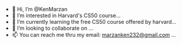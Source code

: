 - 👋 Hi, I’m @KenMarzan
- 👀 I’m interested in  Harvard's CS50 course...
- 🌱 I’m currently learning  the free CS50 course offered by harvard...
- 💞️ I’m looking to collaborate on ...
- 📫 You can reach me thru my email: marzanken232@gmail.com ...

<!---
KenMarzan/KenMarzan is a ✨ special ✨ repository because its `README.md` (this file) appears on your GitHub profile.
You can click the Preview link to take a look at your changes.
--->

